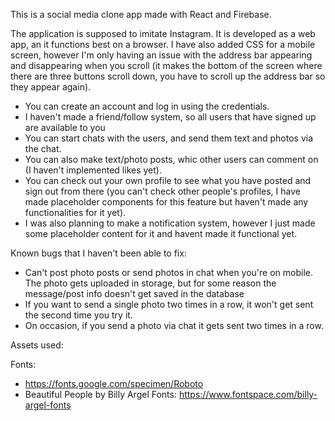 This is a social media clone app made with React and Firebase.

The application is supposed to imitate Instagram. It is developed as a web app,
an it functions best on a browser. I have also added CSS for a mobile screen,
however I'm only having an issue with the address bar appearing and disappearing
when you scroll (it makes the bottom of the screen where there are three buttons
scroll down, you have to scroll up the address bar so they appear again).

- You can create an account and log in using the credentials. 
- I haven't made a friend/follow system, so all users that have signed up are
  available to you
- You can start chats with the users, and send them text and photos via the chat.
- You can also make text/photo posts, whic other users can comment on (I haven't
  implemented likes yet).
- You can check out your own profile to see what you have posted and sign out 
  from there (you can't check other people's profiles, I have made placeholder
  components for this feature but haven't made any functionalities for it yet).
- I was also planning to make a notification system, however I just made some 
  placeholder content for it and havent made it functional yet.

Known bugs that I haven't been able to fix:
- Can't post photo posts or send photos in chat when you're on mobile. The photo
  gets uploaded in storage, but for some reason the message/post info doesn't 
  get saved in the database
- If you want to send a single photo two times in a row, it won't get sent the
  second time you try it.
- On occasion, if you send a photo via chat it gets sent two times in a row.

Assets used:

Fonts:

  - https://fonts.google.com/specimen/Roboto
  - Beautiful People by Billy Argel Fonts: https://www.fontspace.com/billy-argel-fonts